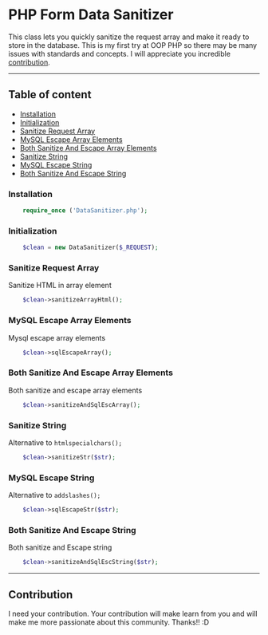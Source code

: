 # PHP Form Data Sanitizer

This class lets you quickly sanitize the request array and make it ready to store in the database. This is my first try at OOP PHP so there may be many issues with standards and concepts. I will appreciate you incredible [contribution](#contribution).
<hr>

## Table of content
 * [Installation](#installation)
 * [Initialization](#initialization)
 * [Sanitize Request Array](#sanitize-request-array)
 * [MySQL Escape Array Elements](#mysql-escape-array-elements)
 * [Both Sanitize And Escape Array Elements](#both-sanitize-and-escape-array-elements)
 * [Sanitize String](#sanitize-string)
 * [MySQL Escape String](#mySQL-escape-string)
 * [Both Sanitize And Escape String](#both-sanitize-and-escape-string)

### Installation
```php
    require_once ('DataSanitizer.php');
```

### Initialization
```php
    $clean = new DataSanitizer($_REQUEST);
```

### Sanitize Request Array
Sanitize HTML in array element
```php
    $clean->sanitizeArrayHtml();
```

### MySQL Escape Array Elements
Mysql escape array elements
```php
    $clean->sqlEscapeArray();
```

### Both Sanitize And Escape Array Elements
Both sanitize and escape array elements
```php
    $clean->sanitizeAndSqlEscArray();
```
### Sanitize String
Alternative to `htmlspecialchars();`
```php
    $clean->sanitizeStr($str);
```

### MySQL Escape String
Alternative to `addslashes();`
```php
    $clean->sqlEscapeStr($str);
```

### Both Sanitize And Escape String
Both sanitize and Escape string
```php
    $clean->sanitizeAndSqlEscString($str);
```
<hr>

## Contribution
I need your contribution. Your contribution will make learn from you and will make me more passionate about this community. Thanks!! :D
